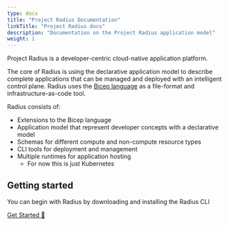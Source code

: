 ```yaml
---
type: docs
title: "Project Radius Documentation"
linkTitle: "Project Radius docs"
description: "Documentation on the Project Radius application model"
weight: 1
---
```


Project Radius is a developer-centric cloud-native application platform.

The core of Radius is using the declarative application model to describe complete applications that can be managed and deployed with an intelligent control plane. Radius uses the [Bicep language](https://github.com/Azure/bicep) as a file-format and infrastructure-as-code tool.

Radius consists of:

- Extensions to the Bicep language
- Application model that represent developer concepts with a declarative model
- Schemas for different compute and non-compute resource types
- CLI tools for deployment and management
- Multiple runtimes for application hosting
    - For now this is just Kubernetes

## Getting started

You can begin with Radius by downloading and installing the Radius CLI

<a class="btn btn-primary" href="{{< ref install-cli.md >}}" role="button">Get Started 🚀</a>